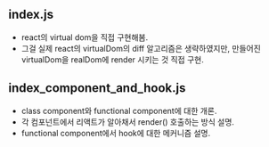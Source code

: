 ## index.js
- react의 virtual dom을 직접 구현해봄.
- 그걸 실제 react의 virtualDom의 diff 알고리즘은 생략하였지만, 만들어진 virtualDom을 realDom에 render 시키는 것 직접 구현.

## index_component_and_hook.js
- class component와 functional component에 대한 개론.
- 각 컴포넌트에서 리액트가 알아채서 render() 호출하는 방식 설명.
- functional component에서 hook에 대한 메커니즘 설명.
